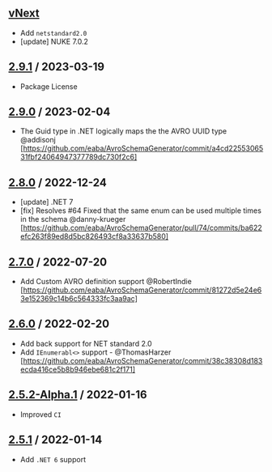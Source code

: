 ## [vNext]
- Add `netstandard2.0`
- [update] NUKE 7.0.2

## [2.9.1] / 2023-03-19
- Package License

## [2.9.0] / 2023-02-04
- The Guid type in .NET logically maps the the AVRO UUID type @addisonj [https://github.com/eaba/AvroSchemaGenerator/commit/a4cd2255306531fbf24064947377789dc730f2c6]

## [2.8.0] / 2022-12-24
- [update] .NET 7
- [fix] Resolves #64 Fixed that the same enum can be used multiple times in the schema @danny-krueger [https://github.com/eaba/AvroSchemaGenerator/pull/74/commits/ba622efc263f89ed8d5bc826493cf8a33637b580]

## [2.7.0] / 2022-07-20
- Add Custom AVRO definition support @RobertIndie [https://github.com/eaba/AvroSchemaGenerator/commit/81272d5e24e63e152369c14b6c564333fc3aa9ac]
 
## [2.6.0] / 2022-02-20
- Add back support for NET standard 2.0
- Add `IEnumerabl<>` support - @ThomasHarzer [https://github.com/eaba/AvroSchemaGenerator/commit/38c38308d183ecda416ce5b8b946ebe681c2f171]

## [2.5.2-Alpha.1] / 2022-01-16
- Improved `CI`

## [2.5.1] / 2022-01-14
- Add `.NET 6` support

[vNext]: https://github.com/eaba/AvroSchemaGenerator/compare/2.9.1...HEAD
[2.9.1]: https://github.com/eaba/AvroSchemaGenerator/compare/2.9.0...2.9.1
[2.9.0]: https://github.com/eaba/AvroSchemaGenerator/compare/2.8.0...2.9.0
[2.8.0]: https://github.com/eaba/AvroSchemaGenerator/compare/2.7.0...2.8.0
[2.7.0]: https://github.com/eaba/AvroSchemaGenerator/compare/2.6.0...2.7.0
[2.6.0]: https://github.com/eaba/AvroSchemaGenerator/compare/2.5.2-Alpha.1...2.6.0
[2.5.2-Alpha.1]: https://github.com/eaba/AvroSchemaGenerator/compare/2.5.1...2.5.2-Alpha.1
[2.5.1]: https://github.com/eaba/AvroSchemaGenerator/tree/2.5.1


[vNext]: https://github.com/eaba/AvroSchemaGenerator/compare/2.10.0...HEAD
[2.10.0]: https://github.com/eaba/AvroSchemaGenerator/compare/2.9.1...2.10.0
[2.9.1]: https://github.com/eaba/AvroSchemaGenerator/compare/2.9.0...2.9.1
[2.9.0]: https://github.com/eaba/AvroSchemaGenerator/compare/2.8.0...2.9.0
[2.8.0]: https://github.com/eaba/AvroSchemaGenerator/compare/2.7.0...2.8.0
[2.7.0]: https://github.com/eaba/AvroSchemaGenerator/compare/2.6.0...2.7.0
[2.6.0]: https://github.com/eaba/AvroSchemaGenerator/compare/2.5.2-Alpha.1...2.6.0
[2.5.2-Alpha.1]: https://github.com/eaba/AvroSchemaGenerator/compare/2.5.1...2.5.2-Alpha.1
[2.5.1]: https://github.com/eaba/AvroSchemaGenerator/tree/2.5.1
